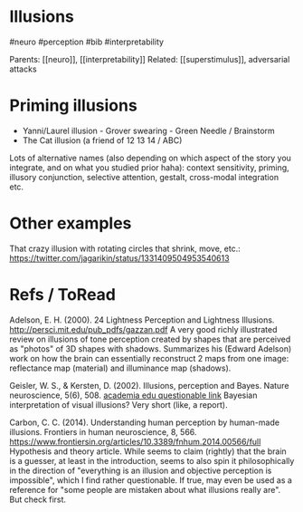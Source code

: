 # Illusions

#neuro #perception #bib #interpretability

Parents: [[neuro]], [[interpretability]]
Related: [[superstimulus]], adversarial attacks


# Priming illusions

* Yanni/Laurel illusion - Grover swearing - Green Needle / Brainstorm
* The Cat illusion (a friend of 12 13 14 / ABC)

Lots of alternative names (also depending on which aspect of the story you integrate, and on what you studied prior haha): context sensitivity, priming, illusory conjunction, selective attention, gestalt, cross-modal integration etc.

# Other examples

That crazy illusion with rotating circles that shrink, move, etc.:
https://twitter.com/jagarikin/status/1331409504953540613

# Refs / ToRead

Adelson, E. H. (2000). 24 Lightness Perception and Lightness Illusions.
http://persci.mit.edu/pub_pdfs/gazzan.pdf
A very good richly illustrated review on illusions of tone perception created by shapes that are perceived as "photos" of 3D shapes with shadows. Summarizes  his (Edward Adelson) work on how the brain can essentially reconstruct 2 maps from one image: reflectance map (material) and illuminance map (shadows).

Geisler, W. S., & Kersten, D. (2002). Illusions, perception and Bayes. Nature neuroscience, 5(6), 508.
[academia edu questionable link](https://s3.amazonaws.com/academia.edu.documents/30895024/GeislerKerstennn0602-508.pdf?response-content-disposition=inline%3B%20filename%3Dpdf.pdf&X-Amz-Algorithm=AWS4-HMAC-SHA256&X-Amz-Credential=AKIAIWOWYYGZ2Y53UL3A%2F20200128%2Fus-east-1%2Fs3%2Faws4_request&X-Amz-Date=20200128T051333Z&X-Amz-Expires=3600&X-Amz-SignedHeaders=host&X-Amz-Signature=edbdbab0eacdb82367f02bb1f501c62a3fc1b4f2036001009f1df08864ea6669)
Bayesian interpretation of visual illusions? Very short (like, a report).

Carbon, C. C. (2014). Understanding human perception by human-made illusions. Frontiers in human neuroscience, 8, 566.
https://www.frontiersin.org/articles/10.3389/fnhum.2014.00566/full
Hypothesis and theory article. While seems to claim (rightly) that the brain is a guesser, at least in the introduction, seems to also spin it philosophically in the direction of "everything is an illusion and objective perception is impossible", which I find rather questionable. If true, may even be used as a reference for "some people are mistaken about what illusions really are". But check first.